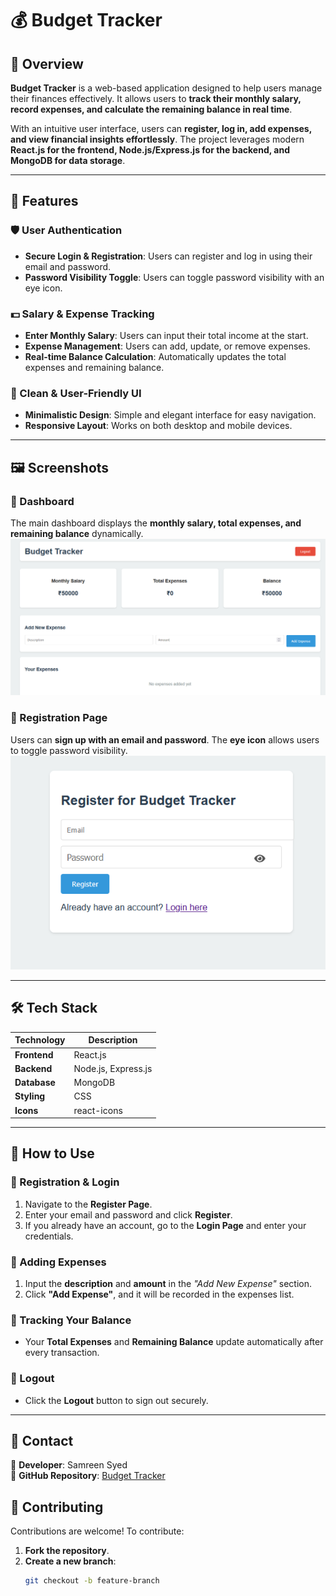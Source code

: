 # 💰 Budget Tracker  

## 📌 Overview  
**Budget Tracker** is a web-based application designed to help users manage their finances effectively. It allows users to **track their monthly salary, record expenses, and calculate the remaining balance in real time**.  

With an intuitive user interface, users can **register, log in, add expenses, and view financial insights effortlessly**. The project leverages modern **React.js for the frontend, Node.js/Express.js for the backend, and MongoDB for data storage**.

---

## 🚀 Features  

### 🛡️ User Authentication  
- **Secure Login & Registration**: Users can register and log in using their email and password.  
- **Password Visibility Toggle**: Users can toggle password visibility with an eye icon.  

### 💵 Salary & Expense Tracking  
- **Enter Monthly Salary**: Users can input their total income at the start.  
- **Expense Management**: Users can add, update, or remove expenses.  
- **Real-time Balance Calculation**: Automatically updates the total expenses and remaining balance.  

### 🎨 Clean & User-Friendly UI  
- **Minimalistic Design**: Simple and elegant interface for easy navigation.  
- **Responsive Layout**: Works on both desktop and mobile devices.  

---

## 🖼️ Screenshots  

### 🔹 Dashboard  
The main dashboard displays the **monthly salary, total expenses, and remaining balance** dynamically.  
![Dashboard](https://github.com/samreen-syed/Budget-Tracker/blob/main/Screenshot%202025-02-13%20142623.png)  

### 🔹 Registration Page  
Users can **sign up with an email and password**. The **eye icon** allows users to toggle password visibility.  
![Register Page](https://github.com/samreen-syed/Budget-Tracker/blob/main/Screenshot%202025-02-13%20142523.png)  

---

## 🛠️ Tech Stack  

| **Technology** | **Description** |
|---------------|---------------|
| **Frontend**  | React.js |
| **Backend**   | Node.js, Express.js |
| **Database**  | MongoDB |
| **Styling**   | CSS |
| **Icons**     | react-icons |

---


## 📜 How to Use

### 🔹 Registration & Login
1. Navigate to the **Register Page**.
2. Enter your email and password and click **Register**.
3. If you already have an account, go to the **Login Page** and enter your credentials.

### 🔹 Adding Expenses
1. Input the **description** and **amount** in the *"Add New Expense"* section.
2. Click **"Add Expense"**, and it will be recorded in the expenses list.

### 🔹 Tracking Your Balance
- Your **Total Expenses** and **Remaining Balance** update automatically after every transaction.

### 🔹 Logout
- Click the **Logout** button to sign out securely.

---
## 📩 Contact  
📌 **Developer**: Samreen Syed  
📌 **GitHub Repository**: [Budget Tracker](https://github.com/samreen-syed/Budget-Tracker/)


## 📝 Contributing

Contributions are welcome! To contribute:

1. **Fork the repository**.
2. **Create a new branch**:
   ```sh
   git checkout -b feature-branch
